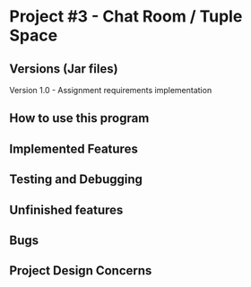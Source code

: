 # Project #3 - Chat Room / Tuple Space

## Versions (Jar files)

Version 1.0 - Assignment requirements implementation

## How to use this program

## Implemented Features

## Testing and Debugging

## Unfinished features

## Bugs

## Project Design Concerns